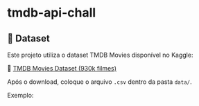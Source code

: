 # tmdb-api-chall

## 📂 Dataset

Este projeto utiliza o dataset TMDB Movies disponível no Kaggle:

🔗 [TMDB Movies Dataset (930k filmes)](https://www.kaggle.com/datasets/asaniczka/tmdb-movies-dataset-2023-930k-movies)

Após o download, coloque o arquivo `.csv` dentro da pasta `data/`.

Exemplo:
